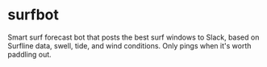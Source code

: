 # surfbot
Smart surf forecast bot that posts the best surf windows to Slack, based on Surfline data, swell, tide, and wind conditions. Only pings when it's worth paddling out.
